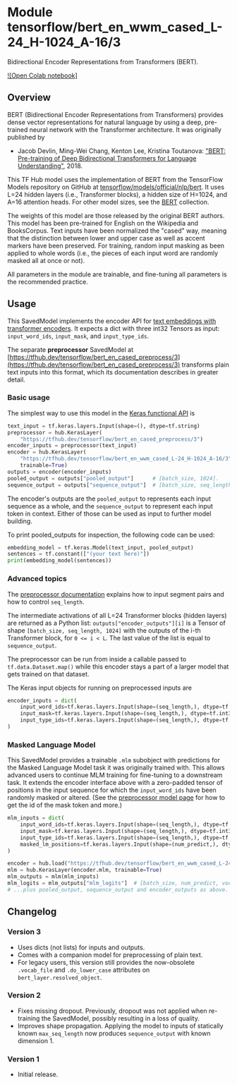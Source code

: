 # Module tensorflow/bert_en_wwm_cased_L-24_H-1024_A-16/3
Bidirectional Encoder Representations from Transformers (BERT).

<!-- asset-path: legacy -->
<!-- dataset: wikipedia-and-bookscorpus -->
<!-- fine-tunable: true -->
<!-- format: saved_model_2 -->
<!-- language: en -->
<!-- module-type: text-embedding -->
<!-- network-architecture: Transformer -->

[![Open Colab notebook]](https://colab.research.google.com/github/tensorflow/text/blob/master/docs/tutorials/bert_glue.ipynb)

## Overview

BERT (Bidirectional Encoder Representations from Transformers)
provides dense vector representations for natural language
by using a deep, pre-trained neural network with the Transformer
architecture. It was originally published by

  * Jacob Devlin, Ming-Wei Chang, Kenton Lee, Kristina Toutanova:
    ["BERT: Pre-training of Deep Bidirectional Transformers for
    Language Understanding"](https://arxiv.org/abs/1810.04805), 2018.

This TF Hub model uses the implementation of BERT from the
TensorFlow Models repository on GitHub at
[tensorflow/models/official/nlp/bert](https://github.com/tensorflow/models/tree/master/official/nlp/bert).
It uses L=24 hidden layers (i.e., Transformer blocks),
a hidden size of H=1024,
and A=16 attention heads.
For other model sizes, see the
[BERT](https://tfhub.dev/google/collections/bert/1) collection.

The weights of this model are those released by the original BERT authors.
This model has been pre-trained for English
on the Wikipedia and BooksCorpus.
Text inputs have been normalized the "cased" way, meaning that the distinction
between lower and upper case as well as accent markers have been preserved. For training, random input masking as been applied to whole words (i.e.,
the pieces of each input word are randomly masked all at once or not).

All parameters in the module are trainable, and fine-tuning all parameters is
the recommended practice.


## Usage

This SavedModel implements the encoder API for [text embeddings with transformer
encoders](https://www.tensorflow.org/hub/common_saved_model_apis/text#transformer-encoders).
It expects a dict with three int32 Tensors as input:
`input_word_ids`, `input_mask`, and `input_type_ids`.

The separate **preprocessor** SavedModel at
[https://tfhub.dev/tensorflow/bert_en_cased_preprocess/3](https://tfhub.dev/tensorflow/bert_en_cased_preprocess/3)
transforms plain text inputs into this format, which its documentation
describes in greater detail.

### Basic usage

The simplest way to use this model in the
[Keras functional API](https://www.tensorflow.org/guide/keras/functional)
is

```python
text_input = tf.keras.layers.Input(shape=(), dtype=tf.string)
preprocessor = hub.KerasLayer(
    "https://tfhub.dev/tensorflow/bert_en_cased_preprocess/3")
encoder_inputs = preprocessor(text_input)
encoder = hub.KerasLayer(
    "https://tfhub.dev/tensorflow/bert_en_wwm_cased_L-24_H-1024_A-16/3",
    trainable=True)
outputs = encoder(encoder_inputs)
pooled_output = outputs["pooled_output"]      # [batch_size, 1024].
sequence_output = outputs["sequence_output"]  # [batch_size, seq_length, 1024].
```

The encoder's outputs are the `pooled_output` to represents each input sequence
as a whole, and the `sequence_output` to represent each input token in context.
Either of those can be used as input to further model building.

To print pooled_outputs for inspection, the following code can be used:

```python
embedding_model = tf.keras.Model(text_input, pooled_output)
sentences = tf.constant(["(your text here)"])
print(embedding_model(sentences))
```

### Advanced topics

The [preprocessor documentation](https://tfhub.dev/tensorflow/bert_en_cased_preprocess/3)
explains how to input segment pairs and how to control `seq_length`.

The intermediate activations of all L=24
Transformer blocks (hidden layers) are returned as a Python list:
`outputs["encoder_outputs"][i]` is a Tensor
of shape `[batch_size, seq_length, 1024]`
with the outputs of the i-th Transformer block, for `0 <= i < L`.
The last value of the list is equal to `sequence_output`.

The preprocessor can be run from inside a callable passed to
`tf.data.Dataset.map()` while this encoder stays a part of a larger
model that gets trained on that dataset.
<!--- TODO(b/171934083): Link to an example Colab. --->
The Keras input objects for running on preprocessed inputs are

```python
encoder_inputs = dict(
    input_word_ids=tf.keras.layers.Input(shape=(seq_length,), dtype=tf.int32),
    input_mask=tf.keras.layers.Input(shape=(seq_length,), dtype=tf.int32),
    input_type_ids=tf.keras.layers.Input(shape=(seq_length,), dtype=tf.int32),
)
```

### Masked Language Model

This SavedModel provides a trainable `.mlm` subobject with predictions for the
Masked Language Model task it was originally trained with. This allows advanced
users to continue MLM training for fine-tuning to a downstream task. It extends
the encoder interface above with a zero-padded tensor of positions in the input
sequence for which the `input_word_ids` have been randomly masked or altered.
(See the [preprocessor model page](https://tfhub.dev/tensorflow/bert_en_cased_preprocess/3) for how to get the
id of the mask token and more.)

```python
mlm_inputs = dict(
    input_word_ids=tf.keras.layers.Input(shape=(seq_length,), dtype=tf.int32),
    input_mask=tf.keras.layers.Input(shape=(seq_length,), dtype=tf.int32),
    input_type_ids=tf.keras.layers.Input(shape=(seq_length,), dtype=tf.int32),
    masked_lm_positions=tf.keras.layers.Input(shape=(num_predict,), dtype=tf.int32),
)

encoder = hub.load("https://tfhub.dev/tensorflow/bert_en_wwm_cased_L-24_H-1024_A-16/3")
mlm = hub.KerasLayer(encoder.mlm, trainable=True)
mlm_outputs = mlm(mlm_inputs)
mlm_logits = mlm_outputs["mlm_logits"]  # [batch_size, num_predict, vocab_size]
# ...plus pooled_output, sequence_output and encoder_outputs as above.
```


## Changelog

### Version 3

  * Uses dicts (not lists) for inputs and outputs.
  * Comes with a companion model for preprocessing of plain text.
  * For legacy users, this version still provides the now-obsolete `.vocab_file`
    and `.do_lower_case` attributes on `bert_layer.resolved_object`.

### Version 2

  * Fixes missing dropout. Previously, dropout was not applied when re-training
    the SavedModel, possibly resulting in a loss of quality.
  * Improves shape propagation. Applying the model to inputs of statically
    known `max_seq_length` now produces `sequence_output` with known dimension 1.

### Version 1

  * Initial release.

